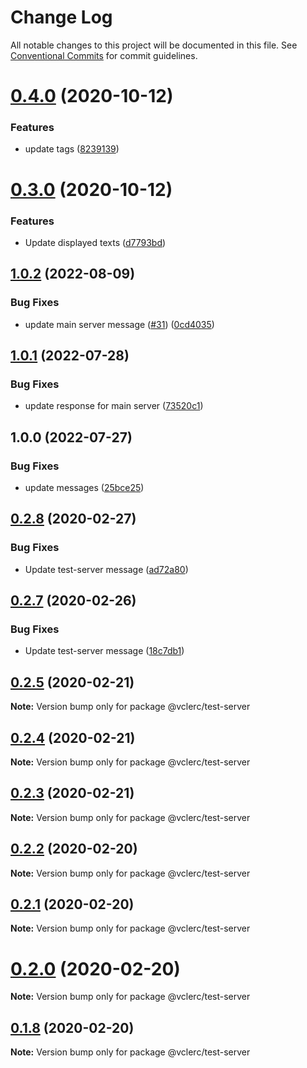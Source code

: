 # Change Log

All notable changes to this project will be documented in this file.
See [Conventional Commits](https://conventionalcommits.org) for commit guidelines.

# [0.4.0](https://github.com/vclerc/console-printer-lerna/compare/v0.3.3...v0.4.0) (2020-10-12)


### Features

* update tags ([8239139](https://github.com/vclerc/console-printer-lerna/commit/8239139a89cc8c3a32da824c996109d071b88db5))






# [0.3.0](https://github.com/vclerc/console-printer-lerna/compare/v0.2.8...v0.3.0) (2020-10-12)


### Features

* Update displayed texts ([d7793bd](https://github.com/vclerc/console-printer-lerna/commit/d7793bdda8c5a1c16e306e7f85cb387987e575a1))





## [1.0.2](https://github.com/vclerc/console-printer-lerna/compare/test-server-v1.0.1...test-server-v1.0.2) (2022-08-09)


### Bug Fixes

* update main server message ([#31](https://github.com/vclerc/console-printer-lerna/issues/31)) ([0cd4035](https://github.com/vclerc/console-printer-lerna/commit/0cd40357870ada64e49ee86ecf4268a97379e98c))

## [1.0.1](https://github.com/vclerc/console-printer-lerna/compare/test-server-v1.0.0...test-server-v1.0.1) (2022-07-28)


### Bug Fixes

* update response for main server ([73520c1](https://github.com/vclerc/console-printer-lerna/commit/73520c1bd257c01200a2a6da6e00ee2db258315b))

## 1.0.0 (2022-07-27)


### Bug Fixes

* update messages ([25bce25](https://github.com/vclerc/console-printer-lerna/commit/25bce25fdb15fac16fa13cdd00c35ad70ff90710))

## [0.2.8](https://github.com/vclerc/console-printer-lerna/compare/v0.2.7...v0.2.8) (2020-02-27)


### Bug Fixes

* Update test-server message ([ad72a80](https://github.com/vclerc/console-printer-lerna/commit/ad72a803973aa2a686c6769e4364c12415990808))





## [0.2.7](https://github.com/vclerc/console-printer-lerna/compare/v0.2.5...v0.2.7) (2020-02-26)


### Bug Fixes

* Update test-server message ([18c7db1](https://github.com/vclerc/console-printer-lerna/commit/18c7db187b0743182782f4043388db86c9853df7))






## [0.2.5](https://github.com/vclerc/console-printer-lerna/compare/v0.2.4...v0.2.5) (2020-02-21)

**Note:** Version bump only for package @vclerc/test-server





## [0.2.4](https://github.com/vclerc/console-printer-lerna/compare/v0.2.3...v0.2.4) (2020-02-21)

**Note:** Version bump only for package @vclerc/test-server





## [0.2.3](https://github.com/vclerc/console-printer-lerna/compare/v0.2.2...v0.2.3) (2020-02-21)

**Note:** Version bump only for package @vclerc/test-server






## [0.2.2](https://github.com/vclerc/console-printer-lerna/compare/v0.2.1...v0.2.2) (2020-02-20)

**Note:** Version bump only for package @vclerc/test-server





## [0.2.1](https://github.com/vclerc/console-printer-lerna/compare/v0.2.0...v0.2.1) (2020-02-20)

**Note:** Version bump only for package @vclerc/test-server





# [0.2.0](https://github.com/vclerc/console-printer-lerna/compare/v0.1.8...v0.2.0) (2020-02-20)

**Note:** Version bump only for package @vclerc/test-server





## [0.1.8](https://github.com/vclerc/console-printer-lerna/compare/v0.1.7...v0.1.8) (2020-02-20)

**Note:** Version bump only for package @vclerc/test-server
